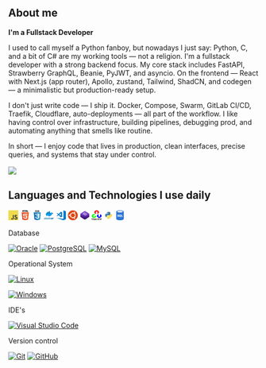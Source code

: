 ## About me

 <strong>I'm a Fullstack Developer</strong>
 
I used to call myself a Python fanboy, but nowadays I just say: Python, C, and a bit of C# are my working tools — not a religion.
I'm a fullstack developer with a strong backend focus. My core stack includes FastAPI, Strawberry GraphQL, Beanie, PyJWT, and asyncio.
On the frontend — React with Next.js (app router), Apollo, zustand, Tailwind, ShadCN, and codegen — a minimalistic but production-ready setup.

I don't just write code — I ship it. Docker, Compose, Swarm, GitLab CI/CD, Traefik, Cloudflare, auto-deployments — all part of the workflow.
I like having control over infrastructure, building pipelines, debugging prod, and automating anything that smells like routine.

In short — I enjoy code that lives in production, clean interfaces, precise queries, and systems that stay under control.

<img align='center' src="https://github-readme-stats.vercel.app/api?username=dimitrymas&show_icons=true">

## Languages and Technologies I use daily

<code><img height="20" src="https://github.com/ilia-maslakov/ilia-maslakov/blob/master/logo/javascript.png"></code>
<code><img height="20" src="https://github.com/ilia-maslakov/ilia-maslakov/blob/master/logo/html.png"></code>
<code><img height="20" src="https://github.com/ilia-maslakov/ilia-maslakov/blob/master/logo/css.png"></code>
<code><img height="20" src="https://github.com/ilia-maslakov/ilia-maslakov/blob/master/logo/docker.png"></code>
<code><img height="20" src="https://github.com/ilia-maslakov/ilia-maslakov/blob/master/logo/vscode.png"></code>
<code><img height="20" src="https://github.com/ilia-maslakov/ilia-maslakov/blob/master/logo/ubuntu.png"></code>
<code><img height="20" src="https://github.com/ilia-maslakov/ilia-maslakov/blob/master/logo/bootstrap.png"></code>
<code><img height="20" src="https://github.com/ilia-maslakov/ilia-maslakov/blob/master/logo/opencv.png"></code>
<code><img height="20" src="https://github.com/ilia-maslakov/ilia-maslakov/blob/master/logo/python.png"></code>
<code><img height="20" src="https://github.com/ilia-maslakov/ilia-maslakov/blob/master/logo/sql.png"></code>




Database

[![Oracle](https://img.shields.io/badge/-oracle-a0c4db?logoWidth=40&style=flat-square&logo=oracle&link=https://github.com/ilia-maslakov/)](https://github.com/ilia-maslakov/)
[![PostgreSQL](https://img.shields.io/badge/-PostgreSQL-336791?style=flat-square&logo=postgresql&link=https://github.com/ilia-maslakov/)](https://github.com/ilia-maslakov/)
[![MySQL](https://img.shields.io/badge/-MySQL-a0c4db?logoWidth=40&style=flat-square&logo=mysql&link=https://github.com/lucenarenato/)](https://github.com/ilia-maslakov/)

Operational System

[![Linux](https://img.shields.io/badge/-Linux-333333?style=flat-square&logo=Linux&link=https://github.com/ilia-maslakov/)](https://github.com/ilia-maslakov/)

[![Windows](https://img.shields.io/badge/-Windows-0078D6?style=flat-square&logo=Windows)](https://github.com/ilia-maslakov/)

IDE's

[![Visual Studio Code](https://img.shields.io/badge/-Visual%20Studio%20Code-007ACC?style=flat-square&logo=VisualStudioCode&link=https://github.com/ilia-maslakov/)](https://github.com/ilia-maslakov/)

Version control

[![Git](https://img.shields.io/badge/-Git%20%20%20%20-black?logoWidth=60&style=for-the-badge&logo=git&link=https://github.com/ilia-maslakov/)](https://github.com/ilia-maslakov/)
[![GitHub](https://img.shields.io/badge/-GitHub-181717?logoWidth=30&style=for-the-badge&logo=github&link=https://github.com/ilia-maslakov/)](https://github.com/ilia-maslakov/)
